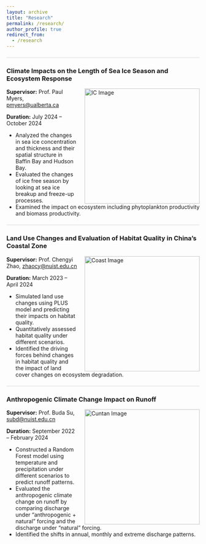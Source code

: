 ```yaml
---
layout: archive
title: "Research"
permalink: /research/
author_profile: true
redirect_from: 
  - /research
---
```



<div style="border-top: 3px solid #eee; margin: 20px 0;"></div>

### Climate Impacts on the Length of Sea Ice Season and Ecosystem Response
<img src="https://sigmundw.github.io/images/IC_change.png" alt="IC Image" width="300" align="right" style="margin-left: 20px;"/>

**Supervisor:** Prof. Paul Myers, [pmyers@ualberta.ca](mailto:pmyers@ualberta.ca)

**Duration:** July 2024 – October 2024

- Analyzed the changes in sea ice concentration and thickness and their spatial structure in Baffin Bay and Hudson Bay.
- Evaluated the changes of ice free season by looking at sea ice breakup and freeze-up processes.
- Examined the impact on ecosystem including phytoplankton productivity and biomass productivity.

<div style="border-top: 3px solid #eee; margin: 20px 0;"></div>

### Land Use Changes and Evaluation of Habitat Quality in China’s Coastal Zone
<img src="https://sigmundw.github.io/images/coast.png" alt="Coast Image" width="300" align="right" style="margin-left: 20px;"/>

**Supervisor:** Prof. Chengyi Zhao, [zhaocy@nuist.edu.cn](mailto:zhaocy@nuist.edu.cn)

**Duration:** March 2023 – April 2024

- Simulated land use changes using PLUS model and predicting their impacts on habitat quality.
- Quantitatively assessed habitat quality under different scenarios.
- Identified the driving forces behind changes in habitat quality and the impact of land cover changes on ecosystem degradation.

<div style="border-top: 3px solid #eee; margin: 20px 0;"></div>

### Anthropogenic Climate Change Impact on Runoff
<img src="https://sigmundw.github.io/images/cuntan.png" alt="Cuntan Image" width="300" align="right" style="margin-left: 20px;"/>

**Supervisor:** Prof. Buda Su, [subd@nuist.edu.cn](mailto:subd@nuist.edu.cn)

**Duration:** September 2022 – February 2024

- Constructed a Random Forest model using temperature and precipitation under different scenarios to predict runoff patterns.
- Evaluated the anthropogenic climate change on runoff by comparing discharge under “anthropogenic + natural” forcing and the discharge under “natural” forcing.
- Identified the shifts in annual, monthly and extreme discharge patterns.


